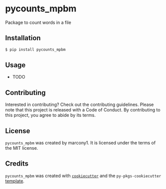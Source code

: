 # pycounts_mpbm

Package to count words in a file

## Installation

```bash
$ pip install pycounts_mpbm
```

## Usage

- TODO

## Contributing

Interested in contributing? Check out the contributing guidelines. Please note that this project is released with a Code of Conduct. By contributing to this project, you agree to abide by its terms.

## License

`pycounts_mpbm` was created by marcony1. It is licensed under the terms of the MIT license.

## Credits

`pycounts_mpbm` was created with [`cookiecutter`](https://cookiecutter.readthedocs.io/en/latest/) and the `py-pkgs-cookiecutter` [template](https://github.com/py-pkgs/py-pkgs-cookiecutter).
